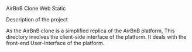 AirBnB Clone Web Static

Description of the project

As the AirBnB clone is a simplified replica of the AirBnB platform, This directory involves the client-side interface of the platform.
It deals with the front-end User-Interface of the platform.